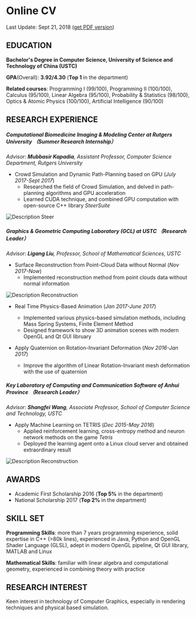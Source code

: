 # Online CV

Last Update: Sept 21, 2018 	([get PDF version](https://robert-lu.github.io/Wuyue_CV_online_version.pdf))

## EDUCATION

**Bachelor's Degree in Computer Science, University of Science and Technology of China (USTC)**

**GPA**(Overall): **3.92/4.30** (**Top 1** in the department) 

**Related courses**:  Programming I (99/100), Programming II (100/100), Calculus (95/100), Linear Algebra (95/100), Probability & Statistics (98/100), Optics & Atomic Physics (100/100), Artificial Intelligence (90/100)

## RESEARCH  EXPERIENCE

##### **Computational Biomedicine Imaging & Modeling Center at Rutgers University** （Summer Research Internship）

*Advisor: **Mubbasir Kapadia**, Assistant Professor, Computer Science Department, Rutgers University*

* Crowd Simulation and Dynamic Path-Planning based on GPU (*July 2017-Sept 2017*)
  * Researched the field of Crowd Simulation, and delved in path-planning algorithms and GPU acceleration
  * Learned CUDA technique, and combined GPU computation with open-source C++ library *SteerSuite*

![Description Steer](https://robert-lu.github.io/image/desc_steer.png)

##### **Graphics & Geometric Computing Laboratory (GCL) at USTC** （Research Leader）

*Advisor: **Ligang Liu**, Professor, School of Mathematical Sciences, USTC*

* Surface Reconstruction from Point-Cloud Data without Normal (*Nov 2017-Now*)
  * Implemented reconstruction method from point clouds data without normal information

![Description Reconstruction](https://robert-lu.github.io/image/desc_recons.png)

* Real Time Physics-Based Animation (*Jan 2017-June 2017*)
  * Implemented various physics-based simulation methods, including Mass Spring Systems, Finite Element Method
  * Designed framework to show 3D animation scenes with modern OpenGL and Qt GUI libruary



* Apply Quaternion on Rotation-Invariant Deformation  (*Nov 2016-Jan 2017*)
  * Improve the algorithm of Linear Rotation-Invariant mesh deformation with the use of quaternion

##### **Key Laboratory of Computing and Communication Software of Anhui Province** （Research Leader）

*Advisor: **Shangfei Wang**, Associate Professor, School of Computer Science and Technology, USTC*

* Apply Machine Learning on TETRIS (*Dec 2015-May 2016*)
  * Applied reinforcement learning, cross-entropy method and neuron network methods on the game *Tetris*
  * Deployed the learning agent onto a Linux cloud server and obtained extraordinary result

![Description Reconstruction](https://robert-lu.github.io/image/desc_tetris.png)

##  AWARDS

* Academic First Scholarship 2016 (**Top 5%** in the department)
* National Scholarship 2017 (**Top 2%** in the department)

## SKILL SET

**Programming Skills**: more than 7 years programming experience, solid expertise in C++ (>80k lines), experienced in Java, Python and OpenGL Shader Language (GLSL), adept in modern OpenGL pipeline, Qt GUI library, MATLAB and Linux

**Mathematical Skills**: familiar with linear algebra and computational geometry, experienced in combining theory with practice

## RESEARCH INTEREST

Keen interest in technology of Computer Graphics, especially in rendering techniques and physical based simulation.